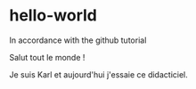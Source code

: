 # hello-world
In accordance with the github tutorial

Salut tout le monde !

Je suis Karl et aujourd'hui j'essaie ce didacticiel.
